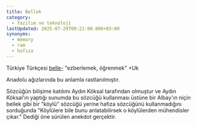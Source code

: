 ```yaml
---
title: Bellek
category:
  - Yazılım ve teknoloji
lastUpdated: 2025-07-29T09:21:00.000+03:00
synonyms:
  - memory
  - ram
  - hafıza
---
```

Türkiye Türkçesi [belle-](/sozluk/bellemek) "ezberlemek, öğrenmek" +Uk

Anadolu ağızlarında bu anlamla rastlanılmıştır.

Sözcüğün bilişime katılımı Aydın Köksal tarafından olmuştur ve Aydın Köksal'ın yaptığı sunumda bu sözcüğü kullanması üstüne bir Albay'ın niçin bellek gibi bir "köylü" sözcüğü yerine hafıza sözcüğünü kullanmadığını sorduğunda "Köylülere bile bunu anlatabilirsek o köylülerden mühendisler çıkar." Dediği öne sürülen anekdot gerçektir.
